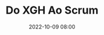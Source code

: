 ---
title: 'Do XGH Ao Scrum'
type: palestra
speakers:
  - Davidson Marques
speakersPictures: []
picture: assets/images/schedule/davidson-marques.jpg
linkedin: 
twitter: davidsonMarques
instagram: davidsonmarquesm
date: '2022-10-09 08:00'
rooms:
  - 6
---